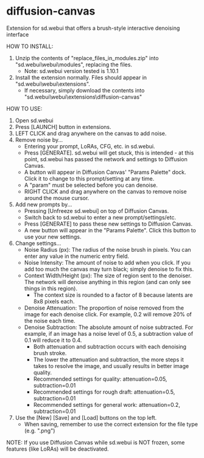 # diffusion-canvas
Extension for sd.webui that offers a brush-style interactive denoising interface

HOW TO INSTALL:

1. Unzip the contents of "replace_files_in_modules.zip" into "sd.webui\webui\modules", replacing the files.
   - Note: sd.webui version tested is 1.10.1
2. Install the extension normally. Files should appear in "sd.webui\webui\extensions".
   - If necessary, simply download the contents into "sd.webui\webui\extensions\diffusion-canvas"

HOW TO USE:

1. Open sd.webui
2. Press [LAUNCH] button in extensions.
3. LEFT CLICK and drag anywhere on the canvas to add noise.
4. Remove noise by...
   - Entering your prompt, LoRAs, CFG, etc. in sd.webui.
   - Press [GENERATE]. sd.webui will get stuck, this is intended - at this point, sd.webui has passed the network and settings to Diffusion Canvas.
   - A button will appear in Diffusion Canvas' "Params Palette" dock. Click it to change to this prompt/setting at any time.
   - A "param" must be selected before you can denoise.
   - RIGHT CLICK and drag anywhere on the canvas to remove noise around the mouse cursor.
5. Add new prompts by...
   - Pressing [Unfreeze sd.webui] on top of Diffusion Canvas.
   - Switch back to sd.webui to enter a new prompt/settings/etc.
   - Press [GENERATE] to pass these new settings to Diffusion Canvas.
   - A new button will appear in the "Params Palette". Click this button to use your new settings.
6. Change settings...
   - Noise Radius (px): The radius of the noise brush in pixels. You can enter any value in the numeric entry field.
   - Noise Intensity: The amount of noise to add when you click. If you add too much the canvas may turn black; simply denoise to fix this.
   - Context Width/Height (px): The size of region sent to the denoiser. The network will denoise anything in this region (and can only see things in this region).
     - The context size is rounded to a factor of 8 because latents are 8x8 pixels each.
   - Denoise Attenuation: The proportion of noise removed from the image for each denoise click. For example, 0.2 will remove 20% of the noise each time.
   - Denoise Subtraction: The absolute amount of noise subtracted. For example, if an image has a noise level of 0.5, a subtraction value of 0.1 will reduce it to 0.4.
     - Both attenuation and subtraction occurs with each denoising brush stroke.
     - The lower the attenuation and subtraction, the more steps it takes to resolve the image, and usually results in better image quality.
     - Recommended settings for quality: attenuation=0.05, subtraction=0.01
     - Recommended settings for rough draft: attenuation=0.5, subtraction=0.01
     - Recommended settings for general work: attenuation=0.2, subtraction=0.01
7. Use the [New] [Save] and [Load] buttons on the top left.
   - When saving, remember to use the correct extension for the file type (e.g. ".png")

NOTE: If you use Diffusion Canvas while sd.webui is NOT frozen, some features (like LoRAs) will be deactivated.
